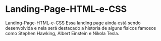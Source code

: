 # Landing-Page-HTML-e-CSS
Landing-Page-HTML-e-CSS
Essa landing page ainda está sendo desenvolvida e nela será destacado a historia de alguns fisicos famosos como Stephen Hawking, Albert Einstein e Nikola Tesla.
